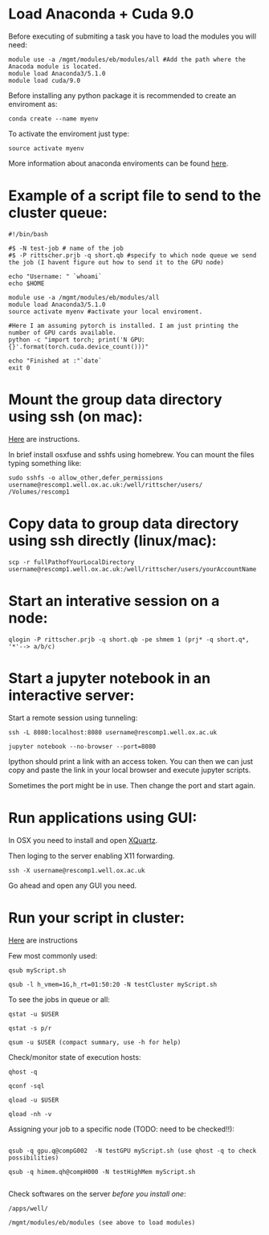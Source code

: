 # Load Anaconda + Cuda 9.0

Before executing of submiting a task you have to load the modules you will need:

```
module use -a /mgmt/modules/eb/modules/all #Add the path where the Anacoda module is located.
module load Anaconda3/5.1.0
module load cuda/9.0 
```

Before installing any python package it is recommended to create an enviroment as:

```
conda create --name myenv 
```

To activate the enviroment just type:

```
source activate myenv 
```

More information about anaconda enviroments can be found [here](https://conda.io/docs/user-guide/tasks/manage-environments.html).


# Example of a script file to send to the cluster queue:

```
#!/bin/bash

#$ -N test-job # name of the job
#$ -P rittscher.prjb -q short.qb #specify to which node queue we send the job (I havent figure out how to send it to the GPU node)
 
echo "Username: " `whoami`
echo $HOME

module use -a /mgmt/modules/eb/modules/all
module load Anaconda3/5.1.0
source activate myenv #activate your local enviroment.

#Here I am assuming pytorch is installed. I am just printing the number of GPU cards available.
python -c "import torch; print('N GPU: {}'.format(torch.cuda.device_count()))"

echo "Finished at :"`date`
exit 0
```

# Mount the group data directory using ssh (on mac):
[Here](https://susanqq.github.io/jekyll/pixyll/2017/09/05/remotefiles/) are instructions.

In brief install osxfuse and sshfs using homebrew. You can mount the files typing something like:

```
sudo sshfs -o allow_other,defer_permissions username@rescomp1.well.ox.ac.uk:/well/rittscher/users/ /Volumes/rescomp1
```

# Copy data to group data directory using ssh directly (linux/mac):

```
scp -r fullPathofYourLocalDirectory username@rescomp1.well.ox.ac.uk:/well/rittscher/users/yourAccountName
```

# Start an interative session on a node:

```
qlogin -P rittscher.prjb -q short.qb -pe shmem 1 (prj* -q short.q*, '*'--> a/b/c)
```

# Start a jupyter notebook in an interactive server:

Start a remote session using tunneling: 

```
ssh -L 8080:localhost:8080 username@rescomp1.well.ox.ac.uk

jupyter notebook --no-browser --port=8080
```

Ipython should print a link with an access token. You can then we can just copy 
and paste the link in your local browser and execute jupyter scripts.

Sometimes the port might be in use. Then change the port and start again.

# Run applications using GUI: 

In OSX you need to install and open [XQuartz](https://www.xquartz.org/).

Then loging to the server enabling X11 forwarding.
```
ssh -X username@rescomp1.well.ox.ac.uk
```

Go ahead and open any GUI you need.


# Run your script in cluster: 

[Here](https://github.com/BIMSBbioinfo/intro2UnixandSGE/blob/master/sun_grid_engine_for_beginners/how_to_submit_a_job_using_qsub.md) are instructions 

Few most commonly used:

```
qsub myScript.sh 

qsub -l h_vmem=1G,h_rt=01:50:20 -N testCluster myScript.sh

```

To see the jobs in queue or all:

```
qstat -u $USER

qstat -s p/r

qsum -u $USER (compact summary, use -h for help)

```

Check/monitor state of execution hosts:

```
qhost -q

qconf -sql

qload -u $USER

qload -nh -v

```

Assigning your job to a specific node (TODO: need to be checked!!):

```

qsub -q gpu.q@compG002  -N testGPU myScript.sh (use qhost -q to check possibilities)

qsub -q himem.qh@compH000 -N testHighMem myScript.sh


```

Check softwares on the server *before you install one*:

```
/apps/well/

/mgmt/modules/eb/modules (see above to load modules)

```



